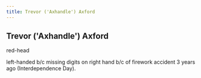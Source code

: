 ```yaml
---
title: Trevor ('Axhandle') Axford
---
```


Trevor ('Axhandle') Axford
--------------------------

red-head

left-handed b/c missing digits on right hand b/c of firework accident 3 years
ago (Interdependence Day).